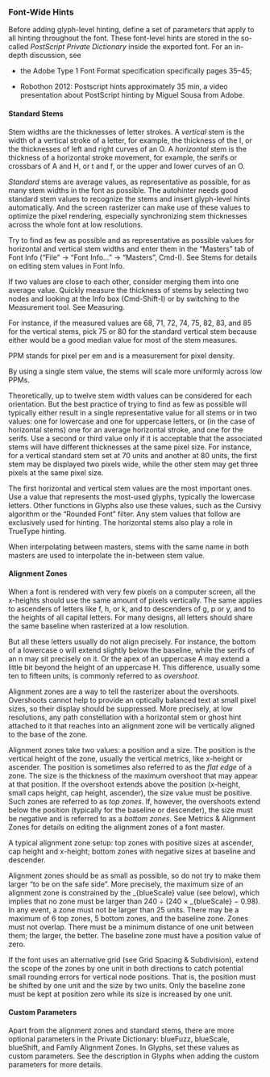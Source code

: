 ### Font-Wide Hints

Before adding glyph-level hinting, define a set of parameters that apply to all hinting throughout the font.
These font-level hints are stored in the so-called _PostScript Private Dictionary_ inside the exported font.
For an in-depth discussion, see

- the Adobe Type 1 Font Format specification specifically pages 35–45;

- Robothon 2012: Postscript hints approximately 35 min, a video presentation about PostScript hinting by Miguel Sousa from Adobe.

#### Standard Stems

Stem widths are the thicknesses of letter strokes.
A _vertical_ stem is the width of a vertical stroke of a letter, for example, the thickness of the I, or the thicknesses of left and right curves of an O.
A _horizontal_ stem is the thickness of a horizontal stroke movement, for example, the serifs or crossbars of A and H, or t and f, or the upper and lower curves of an O.

_Standard_ stems are average values, as representative as possible, for as many stem widths in the font as possible.
The autohinter needs good standard stem values to recognize the stems and insert glyph-level hints automatically.
And the screen rasterizer can make use of these values to optimize the pixel rendering, especially synchronizing stem thicknesses across the whole font at low resolutions.

Try to find as few as possible and as representative as possible values for horizontal and vertical stem widths and enter them in the “Masters” tab of Font Info (“File” → “Font Info…” → “Masters”, Cmd-I).
See Stems for details on editing stem values in Font Info.

If two values are close to each other, consider merging them into one average value.
Quickly measure the thickness of stems by selecting two nodes and looking at the Info box (Cmd-Shift-I) or by switching to the Measurement tool.
See Measuring.

For instance, if the measured values are 68, 71, 72, 74, 75, 82, 83, and 85 for the vertical stems, pick 75 or 80 for the standard vertical stem because either would be a good median value for most of the stem measures.

PPM stands for pixel per em and is a measurement for pixel density.

By using a single stem value, the stems will scale more uniformly across low PPMs.

Theoretically, up to twelve stem width values can be considered for each orientation.
But the best practice of trying to find as few as possible will typically either result in a single representative value for all stems or in two values: one for lowercase and one for uppercase letters, or (in the case of horizontal stems) one for an average horizontal stroke, and one for the serifs.
Use a second or third value only if it is acceptable that the associated stems will have different thicknesses at the same pixel size.
For instance, for a vertical standard stem set at 70 units and another at 80 units, the first stem may be displayed two pixels wide, while the other stem may get three pixels at the same pixel size.

The first horizontal and vertical stem values are the most important ones.
Use a value that represents the most-used glyphs, typically the lowercase letters.
Other functions in Glyphs also use these values, such as the Cursivy algorithm or the “Rounded Font” filter.
Any stem values that follow are exclusively used for hinting.
The horizontal stems also play a role in TrueType hinting.

When interpolating between masters, stems with the same name in both masters are used to interpolate the in-between stem value.

#### Alignment Zones

When a font is rendered with very few pixels on a computer screen, all the x-heights should use the same amount of pixels vertically.
The same applies to ascenders of letters like f, h, or k, and to descenders of g, p or y, and to the heights of all capital letters.
For many designs, all letters should share the same baseline when rasterized at a low resolution.

But all these letters usually do not align precisely.
For instance, the bottom of a lowercase o will extend slightly below the baseline, while the serifs of an n may sit precisely on it.
Or the apex of an uppercase A may extend a little bit beyond the height of an uppercase H.
This difference, usually some ten to fifteen units, is commonly referred to as _overshoot_.

Alignment zones are a way to tell the rasterizer about the overshoots.
Overshoots cannot help to provide an optically balanced text at small pixel sizes, so their display should be suppressed.
More precisely, at low resolutions, any path constellation with a horizontal stem or ghost hint attached to it that reaches into an alignment zone will be vertically aligned to the base of the zone.

Alignment zones take two values: a position and a size.
The position is the vertical height of the zone, usually the vertical metrics, like x-height or ascender.
The position is sometimes also referred to as the _flat edge_ of a zone.
The size is the thickness of the maximum overshoot that may appear at that position.
If the overshoot extends above the position (x-height, small caps height, cap height, ascender), the size value must be positive.
Such zones are referred to as _top zones_.
If, however, the overshoots extend below the position (typically for the baseline or descender), the size must be negative and is referred to as a _bottom zones_.
See Metrics & Alignment Zones for details on editing the alignment zones of a font master.

A typical alignment zone setup: top zones with positive sizes at ascender, cap height and x-height; bottom zones with negative sizes at baseline and descender.

Alignment zones should be as small as possible, so do not try to make them larger “to be on the safe side”.
More precisely, the maximum size of an alignment zone is constrained by the _{blueScale} value (see below), which implies that no zone must be larger than 240 ÷ (240 × _{blueScale} − 0.98).
In any event, a zone must not be larger than 25 units.
There may be a maximum of 6 top zones, 5 bottom zones, and the baseline zone.
Zones must not overlap.
There must be a minimum distance of one unit between them; the larger, the better.
The baseline zone must have a position value of zero.

If the font uses an alternative grid (see
Grid Spacing & Subdivision), extend the scope of the zones by one unit in both directions to catch potential small rounding errors for vertical node positions.
That is, the position must be shifted by one unit and the size by two units.
Only the baseline zone must be kept at position zero while its size is increased by one unit.

#### Custom Parameters

Apart from the alignment zones and standard stems, there are more optional parameters in the Private Dictionary: blueFuzz, blueScale, blueShift, and Family Alignment Zones.
In Glyphs, set these values as custom parameters.
See the description in Glyphs when adding the custom parameters for more details.